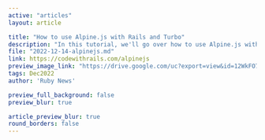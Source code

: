 ```yaml
---
active: "articles"
layout: article

title: "How to use Alpine.js with Rails and Turbo"
description: "In this tutorial, we'll go over how to use Alpine.js with your Rails app, and how to add Flash messages (auto disappear) and Modal UI elements."
file: "2022-12-14-alpinejs.md"
link: https://codewithrails.com/alpinejs 
preview_image_link: "https://drive.google.com/uc?export=view&id=12WkFO7kGnhqX29KxpJTywCx23OSdQ3YP"
tags: Dec2022
author: 'Ruby News'

preview_full_background: false
preview_blur: true

article_preview_blur: true
round_borders: false
---
```

